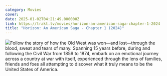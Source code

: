 ```yaml
---
category: Movies
cover: 
date: 2025-01-02T04:21:49.000000Z
link: https://trakt.tv/movies/horizon-an-american-saga-chapter-1-2024
title: "Horizon: An American Saga - Chapter 1 (2024)"
---
```


![](https://walter-r2.trakt.tv/images/movies/000/747/615/fanarts/thumb/0d26ef912e.jpg)Follow the story of how the Old West was won—and lost—through the blood, sweat and tears of many. Spanning 15 years before, during and following the Civil War from 1859 to 1874, embark on an emotional journey across a country at war with itself, experienced through the lens of families, friends and foes all attempting to discover what it truly means to be the United States of America.